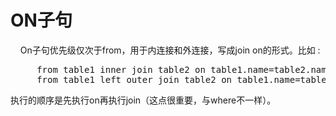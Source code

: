 # ON子句
&nbsp;&nbsp;&nbsp;&nbsp;On子句优先级仅次于from，用于内连接和外连接，写成join on的形式。比如 :
<pre>
     from table1 inner join table2 on table1.name=table2.name;
     from table1 left outer join table2 on table1.name=table2.name;</pre>
   执行的顺序是先执行on再执行join（这点很重要，与where不一样）。

